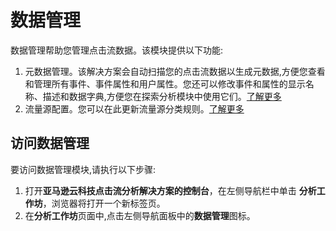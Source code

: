 # 数据管理
数据管理帮助您管理点击流数据。该模块提供以下功能:

1. 元数据管理。该解决方案会自动扫描您的点击流数据以生成元数据,方便您查看和管理所有事件、事件属性和用户属性。您还可以修改事件和属性的显示名称、描述和数据字典,方便您在探索分析模块中使用它们。[了解更多](../data-mgmt/metadata-mgmt.md)
2. 流量源配置。您可以在此更新流量源分类规则。[了解更多](../data-mgmt/traffic-source.md)

## 访问数据管理
要访问数据管理模块,请执行以下步骤:

1. 打开**亚马逊云科技点击流分析解决方案的控制台**，在左侧导航栏中单击 **分析工作坊**，浏览器将打开一个新标签页。
2. 在**分析工作坊**页面中,点击左侧导航面板中的**数据管理**图标。
